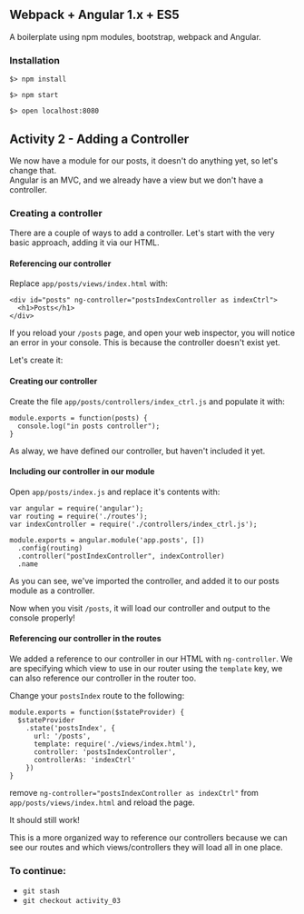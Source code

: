 ## Webpack + Angular 1.x + ES5

A boilerplate using npm modules, bootstrap, webpack and Angular.

### Installation

`$> npm install`

`$> npm start`

`$> open localhost:8080`

## Activity 2 - Adding a Controller

We now have a module for our posts, it doesn't do anything yet, so let's change that.  
Angular is an MVC, and we already have a view but we don't have a controller.

### Creating a controller  

There are a couple of ways to add a controller.  Let's start with the very basic approach, adding it via our HTML.

#### Referencing our controller

Replace `app/posts/views/index.html` with:

```
<div id="posts" ng-controller="postsIndexController as indexCtrl">
  <h1>Posts</h1>
</div>
```

If you reload your `/posts` page, and open your web inspector, you will notice an error in your console.
This is because the controller doesn't exist yet.

Let's create it:

#### Creating our controller

Create the file `app/posts/controllers/index_ctrl.js` and populate it with:

```
module.exports = function(posts) {
  console.log("in posts controller");
}
```

As alway, we have defined our controller, but haven't included it yet.

#### Including our controller in our module

Open `app/posts/index.js` and replace it's contents with:

```
var angular = require('angular');
var routing = require('./routes');
var indexController = require('./controllers/index_ctrl.js');

module.exports = angular.module('app.posts', [])
  .config(routing)
  .controller("postIndexController", indexController)
  .name
```

As you can see, we've imported the controller, and added it to our posts module as a controller.

Now when you visit `/posts`, it will load our controller and output to the console properly!

#### Referencing our controller in the routes

We added a reference to our controller in our HTML with `ng-controller`.
We are specifying which view to use in our router using the `template` key,
we can also reference our controller in the router too.

Change your `postsIndex` route to the following:

```
module.exports = function($stateProvider) {
  $stateProvider
    .state('postsIndex', {
      url: '/posts',
      template: require('./views/index.html'),
      controller: 'postsIndexController',
      controllerAs: 'indexCtrl'
    })
}
```

remove `ng-controller="postsIndexController as indexCtrl"` from `app/posts/views/index.html` and reload the page.  

It should still work!

This is a more organized way to reference our controllers because we can see our routes and which views/controllers
they will load all in one place.


### To continue:

* `git stash`
* `git checkout activity_03`










